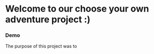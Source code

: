 # Welcome to our choose your own adventure project :)

### Demo 

The purpose of this project was to 

